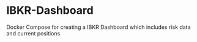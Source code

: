 # IBKR-Dashboard
Docker Compose for creating a IBKR Dashboard which includes risk data and current positions
